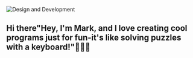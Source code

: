 ![Design and Development](https://www.facebook.com/share/19mY4DSPVo/?mibextid=wwXIfr)

## Hi there"Hey, I'm Mark, and I love creating cool programs just for fun-it's like solving puzzles with a keyboard!"👌🏻👾
<!--
**mark-Eludo/mark-Eludo** is a ✨ _special_ ✨ repository because its `README.md` (this file) appears on your GitHub profile.

Here are some ideas to get you started:

- 🔭 I’m currently working on ...
- 🌱 I’m currently learning ...
- 👯 I’m looking to collaborate on ...
- 🤔 I’m looking for help with ...
- 💬 Ask me about ...
- 📫 How to reach me: ...
- 😄 Pronouns: ...
- ⚡ Fun fact: ...
-->
